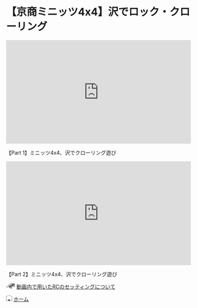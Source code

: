 # 【京商ミニッツ4x4】沢でロック・クローリング

<div style="position:relative; overflow:hidden; padding-bottom:56.25%">
<iframe style="position:absolute; top:0; left:0; width:100%; height:100%; border:none;" src="https://www.youtube.com/embed/UvJqLRuW-jo" frameborder="0" allow="accelerometer; autoplay; clipboard-write; encrypted-media; gyroscope; picture-in-picture" loading="lazy" allowfullscreen=""></iframe>
</div>
<p>【Part 1】ミニッツ4x4、沢でクローリング遊び</p>

<div style="position:relative; overflow:hidden; padding-bottom:56.25%">
<iframe style="position:absolute; top:0; left:0; width:100%; height:100%; border:none;" src="https://www.youtube.com/embed/dXDLXVad8Gk" frameborder="0" allow="accelerometer; autoplay; clipboard-write; encrypted-media; gyroscope; picture-in-picture" loading="lazy" allowfullscreen=""></iframe>
</div>
<p>【Part 2】ミニッツ4x4、沢でクローリング遊び</p>

[![動画内で用いたRCのセッティングについて](/icon/steer.png)](/steering_settings/) [動画内で用いたRCのセッティングについて](/steering_settings/)

[![ホーム](/icon/home.png)](/) [ホーム](/)

